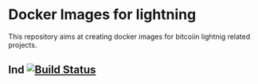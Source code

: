 # Docker Images for lightning
This repository aims at creating docker images for bitcoiin lightnig related projects.

## lnd [![Build Status](https://travis-ci.org/f-u-z-z-l-e/docker-lnd.svg?branch=master)](https://travis-ci.org/f-u-z-z-l-e/docker-lnd)

